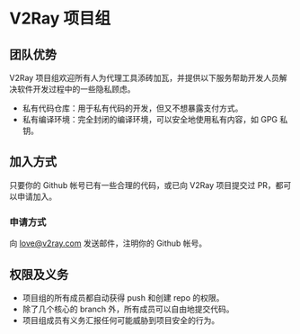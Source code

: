 # V2Ray 项目组

## 团队优势

V2Ray 项目组欢迎所有人为代理工具添砖加瓦，并提供以下服务帮助开发人员解决软件开发过程中的一些隐私顾虑。

* 私有代码仓库：用于私有代码的开发，但又不想暴露支付方式。
* 私有编译环境：完全封闭的编译环境，可以安全地使用私有内容，如 GPG 私钥。

## 加入方式

只要你的 Github 帐号已有一些合理的代码，或已向 V2Ray 项目提交过 PR，都可以申请加入。

### 申请方式

向 love@v2ray.com 发送邮件，注明你的 Github 帐号。

## 权限及义务

* 项目组的所有成员都自动获得 push 和创建 repo 的权限。
* 除了几个核心的 branch 外，所有成员可以自由地提交代码。
* 项目组成员有义务汇报任何可能威胁到项目安全的行为。
